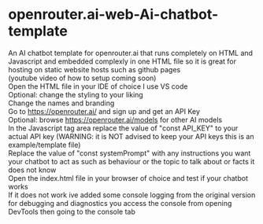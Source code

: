# openrouter.ai-web-Ai-chatbot-template
An AI chatbot template for openrouter.ai that runs completely on HTML and Javascript and embedded complexly in one HTML file so it is great for hosting on static website hosts such as github pages
<br>
(youtube video of how to setup coming soon)
<br>
Open the HTML file in your IDE of choice I use VS code <br>
Optional: change the styling to your liking <br>
Change the names and branding <br>
Go to https://openrouter.ai/ and sign up and get an API Key <br>
Optional: browse https://openrouter.ai/models for other AI models <br>
In the Javascript tag area replace the value of "const API_KEY" to your actual API key (WARNING: it is NOT advised to keep your API keys this is an example/template file) <br>
Replace the value of "const systemPrompt" with any instructions you want your chatbot to act as such as behaviour or the topic to talk about or facts it does not know <br>
Open the index.html file in your browser of choice and test if your chatbot works <br>
If it does not work ive added some console logging from the original version for debugging and diagnostics you access the console from opening DevTools then going to the console tab
